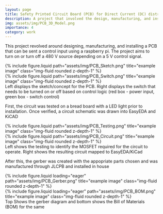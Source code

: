 ```yaml
---
layout: page
title: Safety Printed Circuit Board (PCB) for Direct Current (DC) distribution panel
description: A project that involved the design, manufacturing, and installation of a custom PCB
img: assets/img/PCB_3D_Model.png
importance: 4
category: work
---
```


This project revolved around designing, manufacturing, and installing a PCB that can be sent a control input using a raspberry pi. The project aims to turn on or turn off a 480 V source depending on a 5 V control signal. 

<div class="row justify-content-sm-center">
    <div class="col-sm-4 mt-3 mt-md-0">
        {% include figure.liquid path="assets/img/PCB_Sketch.png" title="example image" class="img-fluid rounded z-depth-1" %}
    </div>
    <div class="col-sm-8 mt-3 mt-md-0">
        {% include figure.liquid path="assets/img/PCB_Switch.png" title="example image" class="img-fluid rounded z-depth-1" %}
    </div>
</div>
<div class="caption">
    Left displays the sketch/concept for the PCB. Right displays the switch that needs to be turned on or off based on control logic (red box - power input, green box - switch control)
</div>

First, the circuit was tested on a bread board with a LED light prior to installation. Once verified, a circuit schematic was drawn into EasyEDA and KiCAD

<div class="row justify-content-sm-center">
    <div class="col-sm mt-3 mt-md-0">
        {% include figure.liquid path="assets/img/PCB_Testing.png" title="example image" class="img-fluid rounded z-depth-1" %}
    </div>
    <div class="col-sm mt-3 mt-md-0">
        {% include figure.liquid path="assets/img/PCB_Circuit.png" title="example image" class="img-fluid rounded z-depth-1" %}
    </div>
</div>
<div class="caption">
    Left shows the testing to identify the MOSFET required for the circuit to operate. Right shows the resulting circuit mapped to EasyEDA/KiCad
</div>

After this, the gerber was created with the appopriate parts chosen and was manufactured through JLCPB and installed in house

<div class="row">
    <div class="col-sm mt-3 mt-md-0">
        {% include figure.liquid loading="eager" path="assets/img/PCB_Gerber.png" title="example image" class="img-fluid rounded z-depth-1" %}
    </div>
</div>
<div class="row">
    <div class="col-sm mt-3 mt-md-0">
        {% include figure.liquid loading="eager" path="assets/img/PCB_BOM.png" title="example image" class="img-fluid rounded z-depth-1" %}
    </div>
</div>

<div class="caption">
    Top Shows the gerber diagram and bottom shows the Bill of Materials (BOM) for the same
</div>






